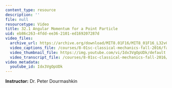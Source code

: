 ```yaml
---
content_type: resource
description: ''
file: null
resourcetype: Video
title: 32.1 Angular Momentum for a Point Particle
uid: eb86c263-4fdd-ee36-2101-ed169207287d
video_files:
  archive_url: https://archive.org/download/MIT8.01F16/MIT8_01F16_L32v01_360p.mp4
  video_captions_file: /courses/8-01sc-classical-mechanics-fall-2016/fabaa3f2067054a4be5f220fb5033149_Idx3VgOpUDk.vtt
  video_thumbnail_file: https://img.youtube.com/vi/Idx3VgOpUDk/default.jpg
  video_transcript_file: /courses/8-01sc-classical-mechanics-fall-2016/a31efcde3ce6b8a685c3451cd4af782e_Idx3VgOpUDk.pdf
video_metadata:
  youtube_id: Idx3VgOpUDk
---
```


**Instructor:** Dr. Peter Dourmashkin